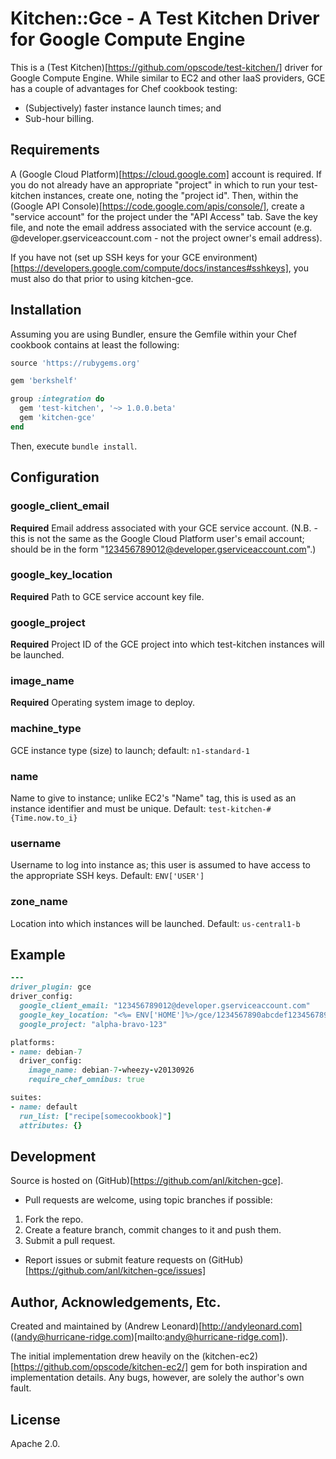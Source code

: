# Kitchen::Gce - A Test Kitchen Driver for Google Compute Engine

This is a (Test Kitchen)[https://github.com/opscode/test-kitchen/]
driver for Google Compute Engine.  While similar to EC2 and other IaaS
providers, GCE has a couple of advantages for Chef cookbook testing:

* (Subjectively) faster instance launch times; and
* Sub-hour billing.

## Requirements

A (Google Cloud Platform)[https://cloud.google.com] account is
required.  If you do not already have an appropriate "project" in
which to run your test-kitchen instances, create one, noting the
"project id".  Then, within the (Google API
Console)[https://code.google.com/apis/console/], create a "service
account" for the project under the "API Access" tab.  Save the key
file, and note the email address associated with the service account
(e.g. <number>@developer.gserviceaccount.com - not the project owner's
email address).

If you have not (set up SSH keys for your GCE
environment)[https://developers.google.com/compute/docs/instances#sshkeys],
you must also do that prior to using kitchen-gce.

## Installation

Assuming you are using Bundler, ensure the Gemfile within your Chef
cookbook contains at least the following:

```ruby
source 'https://rubygems.org'

gem 'berkshelf'

group :integration do
  gem 'test-kitchen', '~> 1.0.0.beta'
  gem 'kitchen-gce'
end
```

Then, execute `bundle install`.

## Configuration

### google_client_email

**Required** Email address associated with your GCE service account.
(N.B. - this is not the same as the Google Cloud Platform user's email
account; should be in the form
"123456789012@developer.gserviceaccount.com".)

### google_key_location

**Required** Path to GCE service account key file.

### google_project

**Required** Project ID of the GCE project into which test-kitchen
instances will be launched.

### image_name

**Required** Operating system image to deploy.

### machine_type

GCE instance type (size) to launch; default: `n1-standard-1`

### name

Name to give to instance; unlike EC2's "Name" tag, this is used as an
instance identifier and must be unique.  Default:
`test-kitchen-#{Time.now.to_i}`

### username

Username to log into instance as; this user is assumed to have access
to the appropriate SSH keys.  Default: `ENV['USER']`

### zone_name

Location into which instances will be launched.  Default: `us-central1-b`

## Example

```ruby
---
driver_plugin: gce
driver_config:
  google_client_email: "123456789012@developer.gserviceaccount.com"
  google_key_location: "<%= ENV['HOME']%>/gce/1234567890abcdef1234567890abcdef12345678-privatekey.p12"
  google_project: "alpha-bravo-123"

platforms:
- name: debian-7
  driver_config:
    image_name: debian-7-wheezy-v20130926
    require_chef_omnibus: true

suites:
- name: default
  run_list: ["recipe[somecookbook]"]
  attributes: {}
```

## Development

Source is hosted on (GitHub)[https://github.com/anl/kitchen-gce].

* Pull requests are welcome, using topic branches if possible:
1. Fork the repo.
2. Create a feature branch, commit changes to it and push them.
3. Submit a pull request.
* Report issues or submit feature requests on (GitHub)[https://github.com/anl/kitchen-gce/issues]

## Author, Acknowledgements, Etc.

Created and maintained by (Andrew Leonard)[http://andyleonard.com]
((andy@hurricane-ridge.com)[mailto:andy@hurricane-ridge.com]).

The initial implementation drew heavily on the
(kitchen-ec2)[https://github.com/opscode/kitchen-ec2/] gem for both
inspiration and implementation details.  Any bugs, however, are solely
the author's own fault.

## License

Apache 2.0.